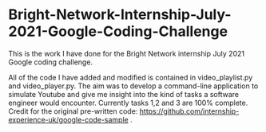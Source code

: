 # Bright-Network-Internship-July-2021-Google-Coding-Challenge
This is the work I have done for the Bright Network internship July 2021 Google coding challenge.

All of the code I have added and modified is contained in video_playlist.py and video_player.py.
The aim was to develop a command-line application to simulate Youtube and give me insight into the kind of tasks a software engineer would encounter.
Currently tasks 1,2 and 3 are 100% complete.
Credit for the original pre-written code: https://github.com/internship-experience-uk/google-code-sample .

